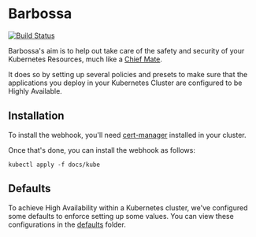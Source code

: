 # Barbossa

[![Build Status](https://travis-ci.org/jelmersnoeck/barbossa.svg?branch=master)](https://travis-ci.org/jelmersnoeck/barbossa)

Barbossa's aim is to help out take care of the safety and security of your
Kubernetes Resources, much like a [Chief Mate](https://en.wikipedia.org/wiki/Chief_mate).

It does so by setting up several policies and presets to make sure that the
applications you deploy in your Kubernetes Cluster are configured to be Highly
Available.

## Installation

To install the webhook, you'll need [cert-manager](https://github.com/jetstack/cert-manager) installed in your cluster.

Once that's done, you can install the webhook as follows:

```
kubectl apply -f docs/kube
```

## Defaults

To achieve High Availability within a Kubernetes cluster, we've configured some
defaults to enforce setting up some values. You can view these configurations in
the [defaults](./_examples/defaults) folder.
